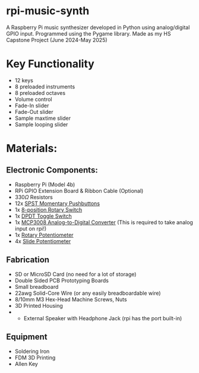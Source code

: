 # rpi-music-synth
A Raspberry Pi music synthesizer developed in Python using analog/digital GPIO input. Programmed using the Pygame library. Made as my HS Capstone Project (June 2024-May 2025)

# Key Functionality
- 12 keys
- 8 preloaded instruments
- 8 preloaded octaves
- Volume control
- Fade-In slider
- Fade-Out slider
- Sample maxtime slider
- Sample looping slider

# Materials:

## Electronic Components:
- Raspberry Pi (Model 4b)
- RPi GPIO Extension Board & Ribbon Cable (Optional)
- 330$\Omega$ Resistors
- 12x [SPST Momentary Pushbuttons](https://www.amazon.com/gp/product/B0752RMB7Q/ref=ox_sc_act_image_1?smid=A2O4FZXIRZDLHA&psc=1)
- 1x [8-position Rotary Switch](https://www.microcenter.com/product/503961/adafruit-industries-mini-8-way-sp8t-rotary-selector-switch)
- 1x [DPDT Toggle Switch](https://www.amazon.com/mxuteuk-Terminal-momentary-Miniature-Dashboard/dp/B07XHQ8WB4/ref=sr_1_1_sspa?crid=1773VVCD7SDNM&dib=eyJ2IjoiMSJ9.5Z_yWvlQfiTKf29To1uc0QIPQaWVbt-wvVpYmgMLAirgE7DWbOZxQLEFCPUIXwVQxRs64aOuSqRgqlS7u2fgF1vG2X3d-InTJce6sGhB5oIV8CR6ruXM-CouFz1W96Y1zLh_r-ulZ5LMdTtzt5BM3peDr2Tpir3OKhJcr02Mv08PnmBv0Co97xMSls0f3c7yBUa4SdS3XI5TrCGQMc996RPrrprBguMf82B0HWh_7B287bkTQBfhaYKenjxPG3--2pIadT1btp5s-Sy6y6dhzRHdsK6DYXzpz80DqEx0VBQ.FlkuBf6ml4ksVzmfxKNdycWG05C_ZgP-5Y1ni0xUUSs&dib_tag=se&keywords=DPDT%2Bmomentary%2Btoggle%2Bswitch%2Bsmall&qid=1724120175&s=automotive&sprefix=dpdt%2Bmomentary%2Btoggle%2Bswitch%2Bsmal%2Cautomotive%2C97&sr=1-1-spons&sp_csd=d2lkZ2V0TmFtZT1zcF9hdGY&th=1)
- 1x [MCP3008 Analog-to-Digital Converter](https://www.amazon.com/Bridgold-MCP3008-I-8-Channel-Converters-Interface/dp/B0C5774W5S/ref=sr_1_3_pp?dib=eyJ2IjoiMSJ9.l233e6wO95Dr2Efw5ALMwapiEDjEAGz7MbIF96Owz6KqvZ-xAz2_EXAONa9inPHxk7N68GQD_ogK-XgHf2fWSSH7s-lCzvSvdAFkJ1ZM5YadeEsz0K26R29tS4wqlB8uwcx_WvQ5K0b4p4B6dgAx6FmC3h-Rwp5EfdPD-yldbAbscsd0O-SVqhuyr5jkgVTMSoyHUJCry95k7adsFLYmKEqqtrYIlvGsEdBCbiXhfVE.ENTCglBKgeKIMuJor5lv3A5YeklPDd38JuN7ViWU3Pg&dib_tag=se&keywords=mcp3008+-+8-channel+10-bit+adc+with+spi+interface&qid=1757521384&sr=8-3) (This is required to take analog input on rpi!)
- 1x [Rotary Potentiometer](https://www.amazon.com/DGZZI-Potentiometer-Breadboard-Raspberry-3386MP-103/dp/B07ZYVS2W6/ref=sr_1_1_sspa?crid=W5QH3PKLVY26&dib=eyJ2IjoiMSJ9.hIoYTLYwhX42jpUQ-hv-c-ftjWzcYw_9SR0w16RrMg6SnRgooK6pN-C4G8kI0Fqy40etedxaerX7hg4OHSl_djABM4zkCDyOnpSU3UVP2Adl3ojgEzxbO-tCXWbBmpOW5_q0lZM86zIfLSHSM3cy7_8t9DxaHpMhTzzgGLFy-RJigTrg7ZdwDs5w86BeonX6VAVzhlevXDlxiqvPUjZ5kbMQjvnjERCDTUhYIJf1Od8.THdtucpndPN7q4d6xQsM0pzLDbNchZAhjp6CMQKq1Nc&dib_tag=se&keywords=raspberry+pi+potentiometer&qid=1723496022&sprefix=raspberry+pi+potentiomete%2Caps%2C92&sr=8-1-spons&sp_csd=d2lkZ2V0TmFtZT1zcF9hdGY&psc=1)
- 4x [Slide Potentiometer](https://www.amazon.com/uxcell-Variable-Resistors-Potentiometer-Potentiometers/dp/B07VY7V23Q?source=ps-sl-shoppingads-lpcontext&ref_=fplfs&psc=1&smid=A1THAZDOWP300U)

## Fabrication
- SD or MicroSD Card (no need for a lot of storage)
- Double Sided PCB Prototyping Boards
- Small breadboard
- 22awg Solid-Core Wire (or any easily breadboardable wire)
- 8/10mm M3 Hex-Head Machine Screws, Nuts
- 3D Printed Housing
- - External Speaker with Headphone Jack (rpi has the port built-in)
 
## Equipment
- Soldering Iron
- FDM 3D Printing
- Allen Key

